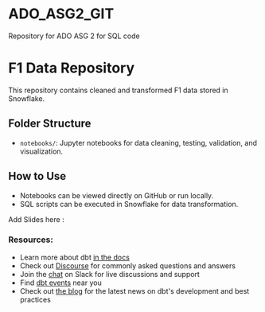 # ADO_ASG2_GIT
Repository for ADO ASG 2 for SQL code

# F1 Data Repository

This repository contains cleaned and transformed F1 data stored in Snowflake.

## Folder Structure
- `notebooks/`: Jupyter notebooks for data cleaning, testing, validation, and visualization.

## How to Use
- Notebooks can be viewed directly on GitHub or run locally.
- SQL scripts can be executed in Snowflake for data transformation.


Add Slides here : 


### Resources:
- Learn more about dbt [in the docs](https://docs.getdbt.com/docs/introduction)
- Check out [Discourse](https://discourse.getdbt.com/) for commonly asked questions and answers
- Join the [chat](https://community.getdbt.com/) on Slack for live discussions and support
- Find [dbt events](https://events.getdbt.com) near you
- Check out [the blog](https://blog.getdbt.com/) for the latest news on dbt's development and best practices
